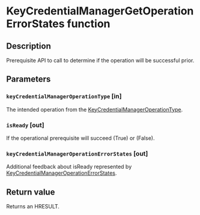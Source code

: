# KeyCredentialManagerGetOperationErrorStates function

## Description

Prerequisite API to call to determine if the operation will be successful prior.

## Parameters

### `keyCredentialManagerOperationType` [in]

The intended operation from the [KeyCredentialManagerOperationType](https://learn.microsoft.com/windows/win32/api/keycredmgr/ne-keycredmgr-keycredentialmanageroperationtype).

### `isReady` [out]

If the operational prerequisite will succeed (True) or (False).

### `keyCredentialManagerOperationErrorStates` [out]

Additional feedback about isReady represented by [KeyCredentialManagerOperationErrorStates](https://learn.microsoft.com/windows/win32/api/keycredmgr/ne-keycredmgr-keycredentialmanageroperationerrorstates).

## Return value

Returns an HRESULT.